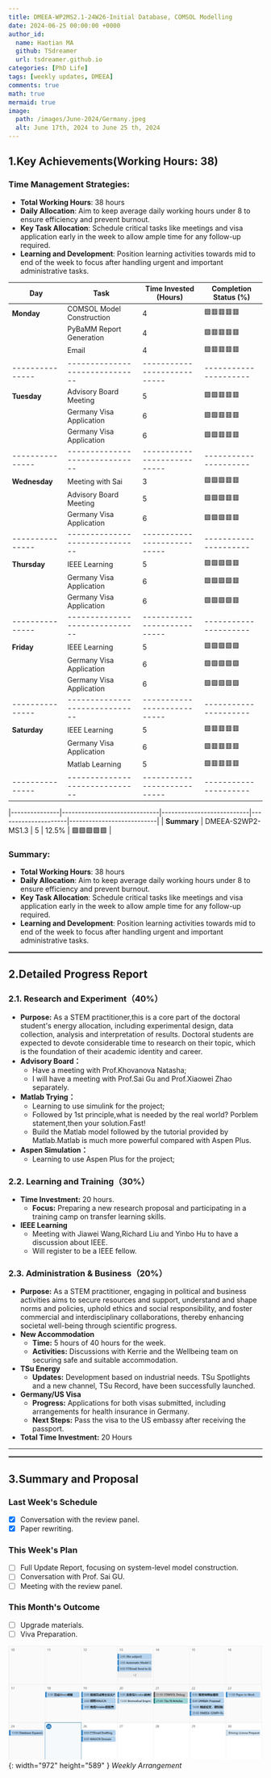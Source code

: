 ```yaml
---
title: DMEEA-WP2MS2.1-24W26-Initial Database, COMSOL Modelling
date: 2024-06-25 00:00:00 +0000
author_id:
  name: Haotian MA
  github: TSdreamer
  url: tsdreamer.github.io
categories: [PhD Life]
tags: [weekly updates, DMEEA]
comments: true
math: true
mermaid: true
image:
  path: /images/June-2024/Germany.jpeg
  alt: June 17th, 2024 to June 25 th, 2024
---
```


## 1.Key Achievements(Working Hours: 38)
### Time Management Strategies:
- **Total Working Hours**: 38 hours
- **Daily Allocation**: Aim to keep average daily working hours under 8 to ensure efficiency and prevent burnout.
- **Key Task Allocation**: Schedule critical tasks like meetings and visa application early in the week to allow ample time for any follow-up required.
- **Learning and Development**: Position learning activities towards mid to end of the week to focus after handling urgent and important administrative tasks.

| **Day**       | **Task**                     | **Time Invested (Hours)** | **Completion Status (%)** |
|---------------|------------------------------|---------------------------|---------------------------|
| **Monday**    | COMSOL Model Construction    | 4                         |🟩🟥🟥🟥🟥               |
|               | PyBaMM Report Generation     | 4                         |🟩🟥🟥🟥🟥               |
|               | Email              | 4                                   |🟩🟥🟥🟥🟥                     |
|---------------|------------------------------|---------------------------|---------------------|---------------------------|
| **Tuesday**   | Advisory Board Meeting       | 5                         |🟩🟩🟥🟥🟥               |
|               | Germany Visa Application     | 6                         |🟩🟩🟥🟥🟥            |
|               | Germany Visa Application     | 6                         |🟩🟩🟥🟥🟥            |
|---------------|------------------------------|---------------------------|---------------------|---------------------------|
| **Wednesday**      | Meeting with Sai             | 3                    |🟩🟩🟩🟥🟥                       |
|               | Advisory Board Meeting       | 5                         |🟩🟩🟩🟥🟥                 |
|               | Germany Visa Application     | 6                         |🟩🟩🟩🟥🟥              |
|---------------|------------------------------|---------------------------|---------------------|---------------------------|
| **Thursday**      | IEEE Learning                | 5                     |🟩🟩🟩🟩🟥                |
|               | Germany Visa Application     | 6                         |🟩🟩🟩🟩🟥             |
|               | Germany Visa Application     | 6                         |🟩🟩🟩🟩🟥             |
|---------------|------------------------------|---------------------------|---------------------|---------------------------|
| **Friday**      | IEEE Learning                | 5                       |🟩🟩🟩🟩🟩               |
|               | Germany Visa Application     | 6                         |🟩🟩🟩🟩🟩             |
|               | Germany Visa Application     | 6                         |🟩🟩🟩🟩🟩             |
|---------------|------------------------------|---------------------------|---------------------|---------------------------|
| **Saturday**      | IEEE Learning                | 5                     |🟩🟥🟥🟥🟥               |
|               | Germany Visa Application     | 6                         |🟩🟥🟥🟥🟥             |
|               | Matlab Learning              | 5                         |🟩🟥🟥🟥🟥                |
|---------------|------------------------------|---------------------------|---------------------|---------------------------|

|---------------|------------------------------|---------------------------|---------------------|---------------------------|
| **Summary**  | DMEEA-S2WP2-MS1.3        | 5                         | 12.5%               | 🟩🟩🟩🟩🟩              |

### Summary:
- **Total Working Hours**: 38 hours
- **Daily Allocation**: Aim to keep average daily working hours under 8 to ensure efficiency and prevent burnout.
- **Key Task Allocation**: Schedule critical tasks like meetings and visa application early in the week to allow ample time for any follow-up required.
- **Learning and Development**: Position learning activities towards mid to end of the week to focus after handling urgent and important administrative tasks.

<hr style="border: 1px solid gray;">

## **2.Detailed Progress Report**
### **2.1. Research and Experiment（40%）**
- **Purpose:** As a STEM practitioner,this is a core part of the doctoral student's energy allocation, including experimental design, data collection, analysis and interpretation of results. Doctoral students are expected to devote considerable time to research on their topic, which is the foundation of their academic identity and career.
- **Advisory Board：**
  - Have a meeting with Prof.Khovanova Natasha;
  - I will have a meeting with Prof.Sai Gu and Prof.Xiaowei Zhao separately.
- **Matlab Trying：**
  - Learning to use simulink for the project;
  - Followed by 1st principle,what is needed by the real world? Porblem statement,then your solution.Fast!
  - Build the Matlab model followed by the tutorial provided by Matlab.Matlab is much more powerful compared with Aspen Plus.
- **Aspen Simulation：**
  - Learning to use Aspen Plus for the project;


### **2.2. Learning and Training（30%）**
- **Time Investment:** 20 hours.
  - **Focus:** Preparing a new research proposal and participating in a training camp on transfer learning skills.
- **IEEE Learning**
  - Meeting with Jiawei Wang,Richard Liu and Yinbo Hu to have a discussion about IEEE. 
  - Will register to be a IEEE fellow.



### **2.3. Administration & Business（20%）**
- **Purpose:** As a STEM practitioner, engaging in political and business activities aims to secure resources and support, understand and shape norms and policies, uphold ethics and social responsibility, and foster commercial and interdisciplinary collaborations, thereby enhancing societal well-being through scientific progress.
- **New Accommodation**
  - **Time:** 5 hours of 40 hours for the week.
  - **Activities:** Discussions with Kerrie and the Wellbeing team on securing safe and suitable accommodation.
- **TSu Energy**
  - **Updates:** Development based on industrial needs. TSu Spotlights and a new channel, TSu Record, have been successfully launched.
- **Germany/US Visa**
  - **Progress:** Applications for both visas submitted, including arrangements for health insurance in Germany.
  - **Next Steps:** Pass the visa to the US embassy after receiving the passport.
- **Total Time Investment:** 20 Hours
---
<hr style="border: 1px solid gray;">

## **3.Summary and Proposal**
### **Last Week's Schedule**
- [x] Conversation with the review panel.
- [x] Paper rewriting.
### **This Week's Plan**
- [ ] Full Update Report, focusing on system-level model construction.
- [ ] Conversation with Prof. Sai GU.
- [ ] Meeting with the review panel.
### **This Month's Outcome**
- [ ] Upgrade materials.
- [ ] Viva Preparation.

![Desktop View](/images/June-2024/1706-2506.png){: width="972" height="589" }
_Weekly Arrangement_


